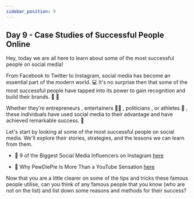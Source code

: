```yaml
---
sidebar_position: 9
---
```


## Day 9 - Case Studies of Successful People Online

Hey, today we are all here to learn about some of the most successful people on social media!  

From Facebook to Twitter to Instagram, social media has become an essential part of the modern world. 💻  It's no surprise then that some of the most successful people have tapped into its power to gain recognition and build their brands. 📶 🦾 

Whether they’re entrepreneurs , entertainers 🧑‍🎤 , politicians , or athletes 👟 , these individuals have used social media to their advantage and have achieved remarkable success. 🌠

Let's start by looking at some of the most successful people on social media. We'll explore their stories, strategies, and the lessons we can learn from them. 
 
- 📰  9 of the Biggest Social Media Influencers on Instagram [here](https://digitalmarketinginstitute.com/blog/9-of-the-biggest-social-media-influencers-on-instagram)


- 📰 Why PewDiePie Is More Than a YouTube Sensation [here](https://www.convinceandconvert.com/digital-marketing/pewdiepie-youtube-sensation/)


Now that you are a little clearer on some of the tips and tricks these famous people utilise, can you think of any famous people that you know (who are not on the list) and list down some reasons and methods for their success? 